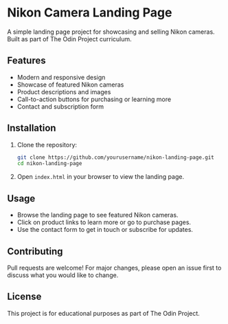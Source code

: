 # Nikon Camera Landing Page

A simple landing page project for showcasing and selling Nikon cameras. Built as part of The Odin Project curriculum.

## Features

- Modern and responsive design
- Showcase of featured Nikon cameras
- Product descriptions and images
- Call-to-action buttons for purchasing or learning more
- Contact and subscription form

## Installation

1. Clone the repository:
   ```bash
   git clone https://github.com/yourusername/nikon-landing-page.git
   cd nikon-landing-page
   ```
2. Open `index.html` in your browser to view the landing page.

## Usage

- Browse the landing page to see featured Nikon cameras.
- Click on product links to learn more or go to purchase pages.
- Use the contact form to get in touch or subscribe for updates.

## Contributing

Pull requests are welcome! For major changes, please open an issue first to discuss what you would like to change.

## License

This project is for educational purposes as part of The Odin Project.
